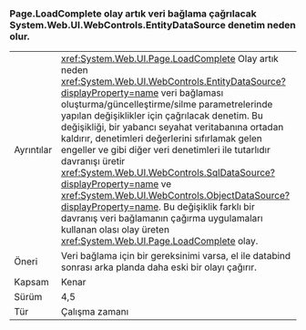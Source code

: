 ### <a name="pageloadcomplete-event-no-longer-causes-systemwebuiwebcontrolsentitydatasource-control-to-invoke-data-binding"></a>Page.LoadComplete olay artık veri bağlama çağrılacak System.Web.UI.WebControls.EntityDataSource denetim neden olur.

|   |   |
|---|---|
|Ayrıntılar|<xref:System.Web.UI.Page.LoadComplete> Olay artık neden <xref:System.Web.UI.WebControls.EntityDataSource?displayProperty=name> veri bağlaması oluşturma/güncelleştirme/silme parametrelerinde yapılan değişiklikler için çağrılacak denetim. Bu değişikliği, bir yabancı seyahat veritabanına ortadan kaldırır, denetimleri değerlerini sıfırlamak gelen engeller ve gibi diğer veri denetimleri ile tutarlıdır davranışı üretir <xref:System.Web.UI.WebControls.SqlDataSource?displayProperty=name> ve <xref:System.Web.UI.WebControls.ObjectDataSource?displayProperty=name>. Bu değişiklik farklı bir davranış veri bağlamanın çağırma uygulamaları kullanan olası olay üreten <xref:System.Web.UI.Page.LoadComplete> olay.|
|Öneri|Veri bağlama için bir gereksinimi varsa, el ile databind sonrası arka planda daha eski bir olayı çağırır.|
|Kapsam|Kenar|
|Sürüm|4,5|
|Tür|Çalışma zamanı|

